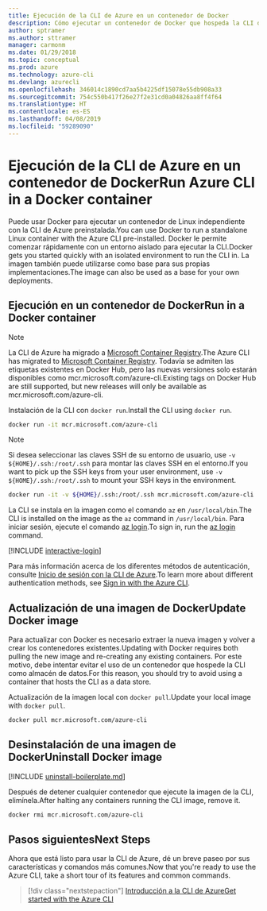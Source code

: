 ```yaml
---
title: Ejecución de la CLI de Azure en un contenedor de Docker
description: Cómo ejecutar un contenedor de Docker que hospeda la CLI de Azure
author: sptramer
ms.author: sttramer
manager: carmonm
ms.date: 01/29/2018
ms.topic: conceptual
ms.prod: azure
ms.technology: azure-cli
ms.devlang: azurecli
ms.openlocfilehash: 346014c1890cd7aa5b4225df15078e55db908a33
ms.sourcegitcommit: 754c550b417f26e27f2e31cd0a04826aa8ff4f64
ms.translationtype: HT
ms.contentlocale: es-ES
ms.lasthandoff: 04/08/2019
ms.locfileid: "59289090"
---
```

# <a name="run-azure-cli-in-a-docker-container"></a><span data-ttu-id="d4abd-103">Ejecución de la CLI de Azure en un contenedor de Docker</span><span class="sxs-lookup"><span data-stu-id="d4abd-103">Run Azure CLI in a Docker container</span></span>

<span data-ttu-id="d4abd-104">Puede usar Docker para ejecutar un contenedor de Linux independiente con la CLI de Azure preinstalada.</span><span class="sxs-lookup"><span data-stu-id="d4abd-104">You can use Docker to run a standalone Linux container with the Azure CLI pre-installed.</span></span> <span data-ttu-id="d4abd-105">Docker le permite comenzar rápidamente con un entorno aislado para ejecutar la CLI.</span><span class="sxs-lookup"><span data-stu-id="d4abd-105">Docker gets you started quickly with an isolated environment to run the CLI in.</span></span> <span data-ttu-id="d4abd-106">La imagen también puede utilizarse como base para sus propias implementaciones.</span><span class="sxs-lookup"><span data-stu-id="d4abd-106">The image can also be used as a base for your own deployments.</span></span>

## <a name="run-in-a-docker-container"></a><span data-ttu-id="d4abd-107">Ejecución en un contenedor de Docker</span><span class="sxs-lookup"><span data-stu-id="d4abd-107">Run in a Docker container</span></span>

> [!NOTE]
> <span data-ttu-id="d4abd-108">La CLI de Azure ha migrado a [Microsoft Container Registry](https://azure.microsoft.com/services/container-registry).</span><span class="sxs-lookup"><span data-stu-id="d4abd-108">The Azure CLI has migrated to [Microsoft Container Registry](https://azure.microsoft.com/services/container-registry).</span></span> <span data-ttu-id="d4abd-109">Todavía se admiten las etiquetas existentes en Docker Hub, pero las nuevas versiones solo estarán disponibles como mcr.microsoft.com/azure-cli.</span><span class="sxs-lookup"><span data-stu-id="d4abd-109">Existing tags on Docker Hub are still supported, but new releases will only be available as mcr.microsoft.com/azure-cli.</span></span>

<span data-ttu-id="d4abd-110">Instalación de la CLI con `docker run`.</span><span class="sxs-lookup"><span data-stu-id="d4abd-110">Install the CLI using `docker run`.</span></span>

   ```bash
   docker run -it mcr.microsoft.com/azure-cli
   ```

> [!NOTE]
> <span data-ttu-id="d4abd-111">Si desea seleccionar las claves SSH de su entorno de usuario, use `-v ${HOME}/.ssh:/root/.ssh` para montar las claves SSH en el entorno.</span><span class="sxs-lookup"><span data-stu-id="d4abd-111">If you want to pick up the SSH keys from your user environment, use `-v ${HOME}/.ssh:/root/.ssh` to mount your SSH keys in the environment.</span></span>
>
> ```bash
> docker run -it -v ${HOME}/.ssh:/root/.ssh mcr.microsoft.com/azure-cli
> ```

<span data-ttu-id="d4abd-112">La CLI se instala en la imagen como el comando `az` en `/usr/local/bin`.</span><span class="sxs-lookup"><span data-stu-id="d4abd-112">The CLI is installed on the image as the `az` command in `/usr/local/bin`.</span></span> <span data-ttu-id="d4abd-113">Para iniciar sesión, ejecute el comando [az login](/cli/azure/reference-index#az-login).</span><span class="sxs-lookup"><span data-stu-id="d4abd-113">To sign in, run the [az login](/cli/azure/reference-index#az-login) command.</span></span>

[!INCLUDE [interactive-login](includes/interactive-login.md)]

<span data-ttu-id="d4abd-114">Para más información acerca de los diferentes métodos de autenticación, consulte [Inicio de sesión con la CLI de Azure](authenticate-azure-cli.md).</span><span class="sxs-lookup"><span data-stu-id="d4abd-114">To learn more about different authentication methods, see [Sign in with the Azure CLI](authenticate-azure-cli.md).</span></span>

## <a name="update-docker-image"></a><span data-ttu-id="d4abd-115">Actualización de una imagen de Docker</span><span class="sxs-lookup"><span data-stu-id="d4abd-115">Update Docker image</span></span>

<span data-ttu-id="d4abd-116">Para actualizar con Docker es necesario extraer la nueva imagen y volver a crear los contenedores existentes.</span><span class="sxs-lookup"><span data-stu-id="d4abd-116">Updating with Docker requires both pulling the new image and re-creating any existing containers.</span></span> <span data-ttu-id="d4abd-117">Por este motivo, debe intentar evitar el uso de un contenedor que hospede la CLI como almacén de datos.</span><span class="sxs-lookup"><span data-stu-id="d4abd-117">For this reason, you should try to avoid using a container that hosts the CLI as a data store.</span></span>

<span data-ttu-id="d4abd-118">Actualización de la imagen local con `docker pull`.</span><span class="sxs-lookup"><span data-stu-id="d4abd-118">Update your local image with `docker pull`.</span></span>

```bash
docker pull mcr.microsoft.com/azure-cli
```

## <a name="uninstall-docker-image"></a><span data-ttu-id="d4abd-119">Desinstalación de una imagen de Docker</span><span class="sxs-lookup"><span data-stu-id="d4abd-119">Uninstall Docker image</span></span>

[!INCLUDE [uninstall-boilerplate.md](includes/uninstall-boilerplate.md)]

<span data-ttu-id="d4abd-120">Después de detener cualquier contenedor que ejecute la imagen de la CLI, elimínela.</span><span class="sxs-lookup"><span data-stu-id="d4abd-120">After halting any containers running the CLI image, remove it.</span></span>

```bash
docker rmi mcr.microsoft.com/azure-cli
```

## <a name="next-steps"></a><span data-ttu-id="d4abd-121">Pasos siguientes</span><span class="sxs-lookup"><span data-stu-id="d4abd-121">Next Steps</span></span>

<span data-ttu-id="d4abd-122">Ahora que está listo para usar la CLI de Azure, dé un breve paseo por sus características y comandos más comunes.</span><span class="sxs-lookup"><span data-stu-id="d4abd-122">Now that you're ready to use the Azure CLI, take a short tour of its features and common commands.</span></span>

> [!div class="nextstepaction"]
> [<span data-ttu-id="d4abd-123">Introducción a la CLI de Azure</span><span class="sxs-lookup"><span data-stu-id="d4abd-123">Get started with the Azure CLI</span></span>](get-started-with-azure-cli.md)

